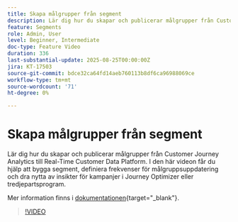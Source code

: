 ```yaml
---
title: Skapa målgrupper från segment
description: Lär dig hur du skapar och publicerar målgrupper från Customer Journey Analytics till Real-Time Customer Data Platform.
feature: Segments
role: Admin, User
level: Beginner, Intermediate
doc-type: Feature Video
duration: 336
last-substantial-update: 2025-08-25T00:00:00Z
jira: KT-17503
source-git-commit: bdce32ca64fd14aeb760113b8df6ca96988069ce
workflow-type: tm+mt
source-wordcount: '71'
ht-degree: 0%

---
```


# Skapa målgrupper från segment

Lär dig hur du skapar och publicerar målgrupper från Customer Journey Analytics till Real-Time Customer Data Platform. I den här videon får du hjälp att bygga segment, definiera frekvenser för målgruppsuppdatering och dra nytta av insikter för kampanjer i Journey Optimizer eller tredjepartsprogram.

Mer information finns i [dokumentationen](https://experienceleague.adobe.com/en/docs/analytics-platform/using/cja-components/audiences/publish){target="_blank"}.

>[!VIDEO](https://video.tv.adobe.com/v/3471273/?learn=on)
